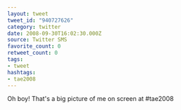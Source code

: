```yaml
---
layout: tweet
tweet_id: "940727626"
category: twitter
date: 2008-09-30T16:02:30.000Z
source: Twitter SMS
favorite_count: 0
retweet_count: 0
tags:
- tweet
hashtags:
- tae2008
---
```


Oh boy!  That's a big picture of me on screen at #tae2008
